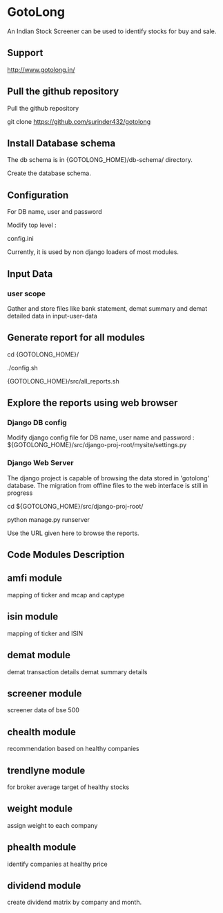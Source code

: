 # GotoLong

An Indian Stock Screener can be used to identify stocks for buy and sale.

## Support
http://www.gotolong.in/

## Pull the github repository

Pull the github repository

git clone https://github.com/surinder432/gotolong


## Install Database schema
The db schema is in {GOTOLONG_HOME}/db-schema/ directory.

Create the database schema.

## Configuration

For DB name, user and password

Modify top level : 

config.ini

Currently, it is used by non django loaders of most modules.


## Input Data 

### user scope
Gather and store files like bank statement, demat summary and
demat detailed data in input-user-data

## Generate report for all modules
cd {GOTOLONG_HOME}/

./config.sh

{GOTOLONG_HOME}/src/all_reports.sh

## Explore the reports using web browser

### Django DB config
Modify django config file for DB name, user name and password : 
${GOTOLONG_HOME}/src/django-proj-root/mysite/settings.py

### Django Web Server
The django project is capable of browsing the data stored
in 'gotolong' database. The migration from offline files to the
web interface is still in progress

cd ${GOTOLONG_HOME}/src/django-proj-root/

python manage.py runserver

Use the URL given here to browse the reports.

## Code Modules Description

## amfi module

mapping of ticker and mcap and captype

## isin module

mapping of ticker and ISIN

## demat module

demat transaction details
demat summary details

## screener module

screener data of bse 500

## chealth module

recommendation based on healthy companies 

## trendlyne module

for broker average target of healthy stocks

## weight module

assign weight to each company

## phealth module

identify companies at healthy price

## dividend module

create dividend matrix by company and month.